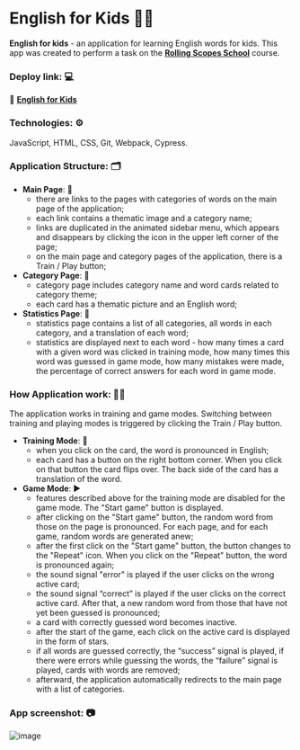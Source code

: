 
# English for Kids :orange_book::speech_balloon:

**English for kids** - an application for learning English words for kids. This app was created to perform a task on the **[Rolling Scopes School](https://rs.school/)** course.


### Deploy link: :computer: 
🔗 **[English for Kids](https://saldatkin.github.io/english-for-kids/html/main.html)**

### Technologies: :gear:
JavaScript, HTML, CSS, Git, Webpack, Cypress.


### Application Structure: :card_index_dividers:
- **Main Page**: :small_orange_diamond: 
   - there are links to the pages with categories of words on the main page of the application;
   - each link contains a thematic image and a category name;
   - links are duplicated in the animated sidebar menu, which appears and disappears by clicking the icon in the upper left corner of the page;
   - on the main page and category pages of the application, there is a Train / Play button;
- **Category Page**: :small_orange_diamond: 
   - category page includes category name and word cards related to category theme;
   - each card has a thematic picture and an English word;
- **Statistics Page**: :small_orange_diamond: 
   -  statistics page contains a list of all categories, all words in each category, and a translation of each word;
   -  statistics are displayed next to each word - how many times a card with a given word was clicked in training mode, how many times this word was guessed in game mode, how many mistakes were made, the percentage of correct answers for each word in game mode.


### How Application work: :man_technologist:
The application works in training and game modes. Switching between training and playing modes is triggered by clicking the Train / Play button.
- **Training Mode**: :repeat:
    - when you click on the card, the word is pronounced in English;
    - each card has a button on the right bottom corner. When you click on that button the card flips over. The back side of the card has a translation of the word.
- **Game Mode**: :arrow_forward:
    - features described above for the training mode are disabled for the game mode. The "Start game" button is displayed.
    - after clicking on the "Start game" button, the random word from those on the page is pronounced. For each page, and for each game, random words are generated anew;
    - after the first click on the "Start game" button, the button changes to the "Repeat" icon. When you click on the "Repeat" button, the word is pronounced again;
    - the sound signal "error" is played if the user clicks on the wrong active card;
    - the sound signal “correct” is played if the user clicks on the correct active card. After that, a new random word from those that have not yet been guessed is pronounced;
    - a card with correctly guessed word becomes inactive.
    - after the start of the game, each click on the active card is displayed in the form of stars.
    - if all words are guessed correctly, the “success” signal is played, if there were errors while guessing the words, the “failure” signal is played, cards with words are removed;
    - afterward, the application automatically redirects to the main page with a list of categories.

### App screenshot: :camera:  
![image](https://user-images.githubusercontent.com/97672745/198045571-5b564ce1-30fd-44ce-ace0-cbb0a598e13a.png)
